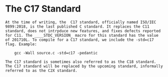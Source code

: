 # The C17 Standard

    At the time of writing, the  C17 standard, officially named ISO/IEC 9899:2018, is the last published C standard. It replaces the C11 standard, does not intrpduce new features, and fixes defects reported for C11. The ____STDC_VERSION_ macro for this standard has the value of 201710L. To compile for a C17 standard, we include the -std=c17 flag. Example:

        gcc -Wall source.c -std=c17 -pedantic

    The C17 standard is sometimes also referred to as the C18 standard. The C17 standard will be replaced by the upcoming standard, informally referred to as the C2X standard.
